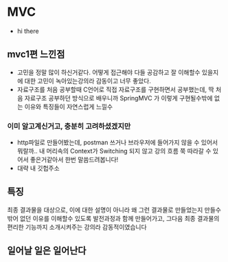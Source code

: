 # MVC

- hi there

## mvc1편 느낀점
- 고민을 정말 많이 하신거같다. 어떻게 접근해야 다들 공감하고 잘 이해할수 있을지에 대한 고민이 녹아있는강의라 감동이고 너무 좋았다.
- 자료구조를 처음 공부할때 C언어로 직접 자료구조를 구현하면서 공부했는데, 딱 처음 자료구조 공부하던 방식으로 배우니까 SpringMVC 가 이렇게 구현될수밖에 없는 이유와 특징들이 자연스럽게 느낄수 

### 이미 알고계신거고, 충분히 고려하셨겠지만 
- http파일로 만들어봤는데, postman 쓰거나 브라우저에 들어가지 않을 수 있어서 뭐랄까.. 내 머리속의 Context가 Switching 되지 않고 강의 흐름 쭉 따라갈 수 있어서 좋은거같아서 한번 말씀드려봅니다!
- 대략 내 깃헙주소


## 특징
최종 결과물을 대상으로, 이에 대한 설명이 아니라
왜 그런 결과물로 만들었는지 만들수밖어 없던 이유를 이해할수 있도록
발전과정과 함께 만들어가고, 그다음 최종 결과물의 편리한 기능까지 소개시켜주는 강의라 감동적이였습니다

## 일어날 일은 일어난다